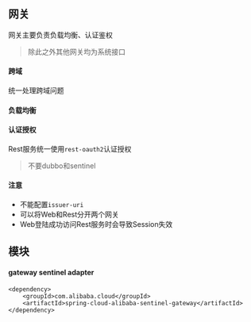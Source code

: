 ## 网关

网关主要负责负载均衡、认证鉴权

> 除此之外其他网关均为系统接口

#### 跨域

统一处理跨域问题

#### 负载均衡

#### 认证授权

Rest服务统一使用`rest-oauth2`认证授权

> 不要dubbo和sentinel

#### 注意

* 不能配置`issuer-uri`
* 可以将Web和Rest分开两个网关
* Web登陆成功访问Rest服务时会导致Session失效

## 模块

#### gateway sentinel adapter

```
<dependency>
	<groupId>com.alibaba.cloud</groupId>
	<artifactId>spring-cloud-alibaba-sentinel-gateway</artifactId>
</dependency>
```
